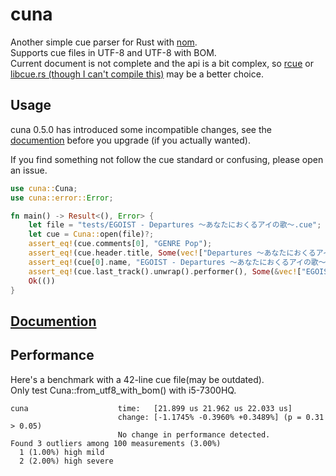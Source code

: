 # cuna

Another simple cue parser for Rust with [nom](https://github.com/Geal/nom).  
Supports cue files in UTF-8 and UTF-8 with BOM.  
Current document is not complete and the api is a bit complex, so [rcue](https://github.com/gyng/rcue) or [libcue.rs (though I can't compile this)](https://github.com/mistydemeo/libcue.rs) may be a better choice.

## Usage
cuna 0.5.0 has introduced some incompatible changes, see the [documention](https://docs.rs/cuna) before you upgrade (if you actually wanted).

If you find something not follow the cue standard or confusing, please open an issue.

```rust
use cuna::Cuna;
use cuna::error::Error;

fn main() -> Result<(), Error> {
    let file = "tests/EGOIST - Departures ～あなたにおくるアイの歌～.cue";
    let cue = Cuna::open(file)?;
    assert_eq!(cue.comments[0], "GENRE Pop");
    assert_eq!(cue.header.title, Some(vec!["Departures ～あなたにおくるアイの歌～".to_owned()]));
    assert_eq!(cue[0].name, "EGOIST - Departures ～あなたにおくるアイの歌～.flac");
    assert_eq!(cue.last_track().unwrap().performer(), Some(&vec!["EGOIST".to_owned()]));
    Ok(())
}
```

## [Documention](https://docs.rs/cuna)

## Performance
Here's a benchmark with a 42-line cue file(may be outdated).  
Only test Cuna::from_utf8_with_bom() with i5-7300HQ.
``` 
cuna                    time:   [21.899 us 21.962 us 22.033 us]
                        change: [-1.1745% -0.3960% +0.3489%] (p = 0.31 > 0.05)
                        No change in performance detected.
Found 3 outliers among 100 measurements (3.00%)
  1 (1.00%) high mild
  2 (2.00%) high severe
```
